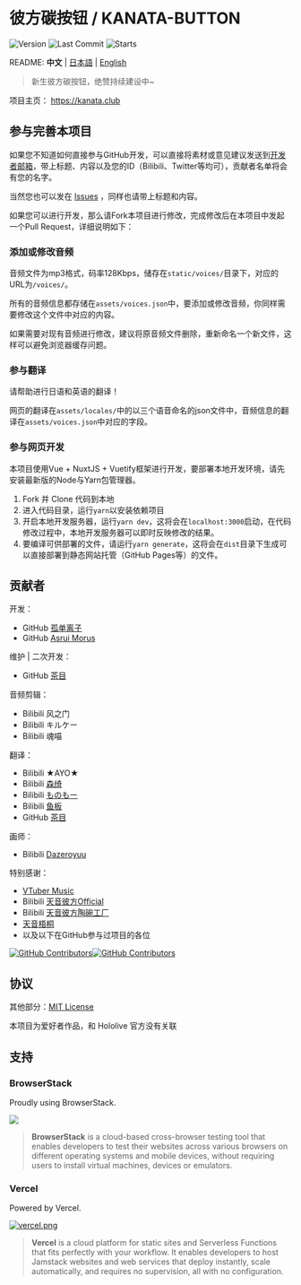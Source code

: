 # 彼方碳按钮 / KANATA-BUTTON

![Version](https://img.shields.io/github/package-json/v/oruyanke/kanata-button?style=flat-square)
![Last Commit](https://img.shields.io/github/last-commit/oruyanke/kanata-button?style=flat-square)
![Starts](https://img.shields.io/github/stars/oruyanke/kanata-button?style=flat-square)

README: **中文** | [日本語](https://github.com/oruyanke/kanata-button/blob/master/README.JA.md) | [English](https://github.com/oruyanke/kanata-button/blob/master/README.EN.md)

> 新生彼方碳按钮，绝赞持续建设中~

项目主页： https://kanata.club

<!-- 相关链接:

- [天音彼方的 YouTube 频道](https://www.youtube.com/channel/UCZlDXzGoo7d44bwdNObFacg)
- [天音彼方的 Bilibili 频道](https://space.bilibili.com/491474048)
- [天音彼方的 Twitter](https://twitter.com/amanekanatach) -->

<!-- ## 计划中的特性

- kanatatap(类似[mikutap](https://aidn.jp/mikutap/))
- 直播/活动日历
- 吹雪表情包合集/搜索
- YouTube/Bilibili数据可视化 -->

## 参与完善本项目

如果您不知道如何直接参与GitHub开发，可以直接将素材或意见建议发送到[开发者邮箱](mailto:13626941473@qq.com)，带上标题、内容以及您的ID（Bilibili、Twitter等均可），贡献者名单将会有您的名字。

当然您也可以发在 [Issues](https://github.com/oruyanke/kanata-button/issues) ，同样也请带上标题和内容。

如果您可以进行开发，那么请Fork本项目进行修改，完成修改后在本项目中发起一个Pull Request，详细说明如下：

### 添加或修改音频

音频文件为mp3格式，码率128Kbps，储存在`static/voices/`目录下，对应的URL为`/voices/`。

所有的音频信息都存储在`assets/voices.json`中，要添加或修改音频，你同样需要修改这个文件中对应的内容。

如果需要对现有音频进行修改，建议将原音频文件删除，重新命名一个新文件，这样可以避免浏览器缓存问题。

### 参与翻译

请帮助进行日语和英语的翻译！

网页的翻译在`assets/locales/`中的以三个语音命名的json文件中，音频信息的翻译在`assets/voices.json`中对应的字段。

### 参与网页开发

本项目使用Vue + NuxtJS + Vuetify框架进行开发，要部署本地开发环境，请先安装最新版的Node与Yarn包管理器。

1. Fork 并 Clone 代码到本地
2. 进入代码目录，运行`yarn`以安装依赖项目
3. 开启本地开发服务器，运行`yarn dev`，这将会在`localhost:3000`启动，在代码修改过程中，本地开发服务器可以即时反映修改的结果。
4. 要编译可供部署的文件，请运行`yarn generate`，这将会在`dist`目录下生成可以直接部署到静态网站托管（GitHub Pages等）的文件。

## 贡献者

开发：

- GitHub [孤单离子](https://github.com/lonelyion)
- GitHub [Asrui Morus](https://github.com/Morxi)

维护 | 二次开发：

- GitHub [茶目](https://github.com/Cyame)

音频剪辑：

- Bilibili 风之门
- Bilibili キルケー
- Bilibili 魂喵

翻译：

- Bilibili ★AYO★
- Bilibili [森绮](https://space.bilibili.com/6140610)
- Bilibili [ものもー](https://space.bilibili.com/2921731)
- Bilibili [鱼板](https://space.bilibili.com/39261924)
- GitHub [茶目](https://github.com/Cyame)

画师：

- Bilibili [Dazeroyuu](https://space.bilibili.com/463153)

特别感谢：

- [VTuber Music](https://vtbmusic.com/)
- Bilibili [天音彼方Official](https://space.bilibili.com/491474048)
- Bilibili [天音彼方陶碗工厂](https://space.bilibili.com/54139629)
- [天音梧桐](https://space.bilibili.com/31565151)
- 以及以下在GitHub参与过项目的各位

[![GitHub Contributors](https://contributors-img.web.app/image?repo=oruyanke/fubuki-button)](https://github.com/oruyanke/fubuki-button/graphs/contributors)[![GitHub Contributors](https://contributors-img.web.app/image?repo=oruyanke/kanata-button)](https://github.com/oruyanke/kanata-button/graphs/contributors)

## 协议

<!-- 音频部分: [Hololive 二次创作条款](https://www.hololive.tv/terms) (只有日语). -->

其他部分：[MIT License](https://github.com/oruyanke/kanata-button/blob/master/LICENSE)

本项目为爱好者作品，和 Hololive 官方没有关联

## 支持

### BrowserStack

Proudly using BrowserStack.

[![](https://i.loli.net/2017/09/27/59cbc16b0f8b4.png)](https://www.browserstack.com/)

> **BrowserStack** is a cloud-based cross-browser testing tool that enables developers to test their websites across various browsers on different operating systems and mobile devices, without requiring users to install virtual machines, devices or emulators.

### Vercel

Powered by Vercel.

[![vercel.png](https://i.loli.net/2020/07/18/rPah8FVmqBXL6dj.png)](https://www.vercel.com/?utm_source=oruyanke)

> **​Vercel** is a cloud platform for static sites and Serverless Functions that fits perfectly with your workflow. It enables developers to host Jamstack websites and web services that deploy instantly, scale automatically, and requires no supervision, all with no configuration.
